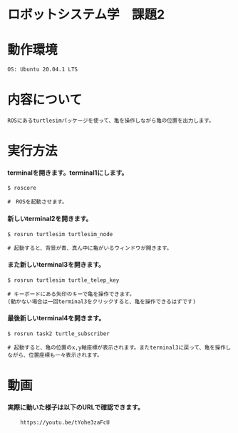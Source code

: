 # ロボットシステム学　課題2

# 動作環境
    OS: Ubuntu 20.04.1 LTS
# 内容について
    ROSにあるturtlesimパッケージを使って、亀を操作しながら亀の位置を出力します。
# 実行方法
#### terminalを開きます。terminal1にします。
    $ roscore  
    
    #　ROSを起動させます。
#### 新しいterminal2を開きます。
    $ rosrun turtlesim turtlesim_node
    
    # 起動すると、背景が青、真ん中に亀がいるウィンドウが開きます。
#### また新しいterminal3を開きます。
    $ rosrun turtlesim turtle_telep_key
    
    # キーボードにある矢印のキーで亀を操作できます。
    (動かない場合は一回terminal3をクリックすると、亀を操作できるはずです)
#### 最後新しいterminal4を開きます。
    $ rosrun task2 turtle_subscriber
    
    # 起動すると、亀の位置のx,y軸座標が表示されます。またterminal3に戻って、亀を操作しながら、位置座標も一々表示されます。
# 動画
#### 実際に動いた様子は以下のURLで確認できます。
        https://youtu.be/tYohe3zaFcU
